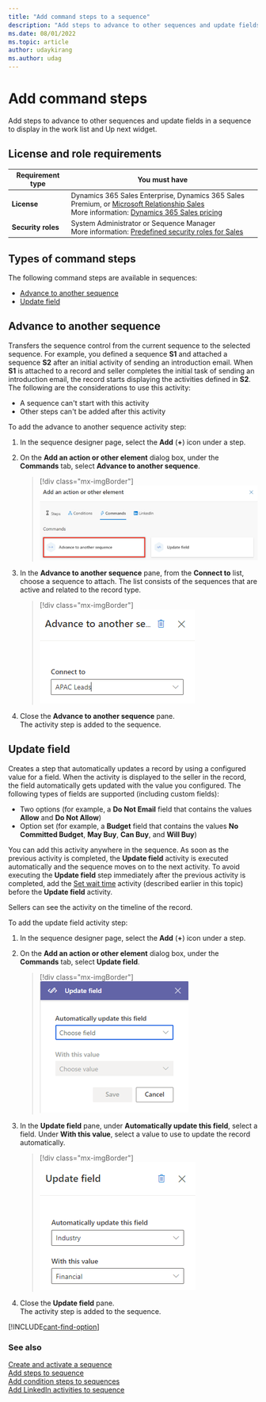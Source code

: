 ```yaml
---
title: "Add command steps to a sequence"
description: "Add steps to advance to other sequences and update fields in a sequence to display in the work list and Up next widget."
ms.date: 08/01/2022
ms.topic: article
author: udaykirang
ms.author: udag
---
```


# Add command steps

Add steps to advance to other sequences and update fields in a sequence to display in the work list and Up next widget.

## License and role requirements
| Requirement type | You must have |
|-----------------------|---------|
| **License** | Dynamics 365 Sales Enterprise, Dynamics 365 Sales Premium, or [Microsoft Relationship Sales](https://dynamics.microsoft.com/en-in/sales/relationship-sales/) <br>More information: [Dynamics 365 Sales pricing](https://dynamics.microsoft.com/sales/pricing/) |
| **Security roles** | System Administrator or Sequence Manager <br>  More information: [Predefined security roles for Sales](security-roles-for-sales.md)|

## Types of command steps

The following command steps are available in sequences: 

- [Advance to another sequence](#advance-to-another-sequence)
- [Update field](#update-field)

## Advance to another sequence    
Transfers the sequence control from the current sequence to the selected sequence. For example, you defined a sequence **S1** and attached a sequence **S2** after an initial activity of sending an introduction email. When **S1** is attached to a record and seller completes the initial task of sending an introduction email, the record starts displaying the activities defined in **S2**. The following are the considerations to use this activity:   
- A sequence can't start with this activity
- Other steps can't be added after this activity

To add the advance to another sequence activity step:

1. In the sequence designer page, select the **Add** (**+**) icon under a step.

2. On the **Add an action or other element** dialog box, under the **Commands** tab, select **Advance to another sequence**.    

    > [!div class="mx-imgBorder"]
    > ![Advance to another sequence activity.](media/sequence-activity-advance-to-another-sequence.png "Advance to another sequence activity")        

3.	In the **Advance to another sequence** pane, from the **Connect to** list, choose a sequence to attach. The list consists of the sequences that are active and related to the record type.

    > [!div class="mx-imgBorder"]
    > ![Example for advance to another sequence activity.](media/sequence-activity-advance-to-another-sequence-created.png "Example for advance to another sequence activity")  

4. Close the **Advance to another sequence** pane.    
    The activity step is added to the sequence.
  

## Update field

Creates a step that automatically updates a record by using a configured value for a field. When the activity is displayed to the seller in the record, the field automatically gets updated with the value you configured. The following types of fields are supported (including custom fields):
 
- Two options (for example, a **Do Not Email** field that contains the values **Allow** and **Do Not Allow**)    
- Option set (for example, a **Budget** field that contains the values **No Committed Budget**, **May Buy**, **Can Buy**, and **Will Buy**)

You can add this activity anywhere in the sequence. As soon as the previous activity is completed, the **Update field** activity is executed automatically and the sequence moves on to the next activity. To avoid executing the **Update field** step immediately after the previous activity is completed, add the [Set wait time](steps-sequence.md#set-wait-time) activity (described earlier in this topic) before the **Update field** activity. 

Sellers can see the activity on the timeline of the record. 

To add the update field activity step:

1. In the sequence designer page, select the **Add** (**+**) icon under a step.

2. On the **Add an action or other element** dialog box, under the **Commands** tab, select **Update field**.  

    > [!div class="mx-imgBorder"]
    > ![Update field activity.](media/sequence-activity-update-field.png "Update field activity") 

3.	In the **Update field** pane, under **Automatically update this field**, select a field. Under **With this value**, select a value to use to update the record automatically.
 
    > [!div class="mx-imgBorder"]
    > ![Example of the update field activity.](media/sequence-activity-update-field-created.png "Example of the update field activity")  

4. Close the **Update field** pane.    
    The activity step is added to the sequence.


[!INCLUDE[cant-find-option](../includes/cant-find-option.md)]

### See also

[Create and activate a sequence](create-and-activate-a-sequence.md)   
[Add steps to sequence](steps-sequence.md)   
[Add condition steps to sequences](adaptive-sequence.md)       
[Add LinkedIn activities to sequence](linkedin-activities-sequence.md)   
